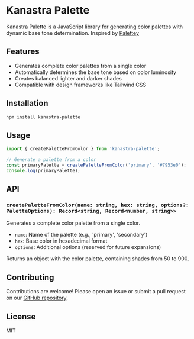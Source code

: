 # Kanastra Palette

Kanastra Palette is a JavaScript library for generating color palettes with dynamic base tone determination. Inspired by [Palettey](https://github.com/bartbergmans/Palettey)

## Features

- Generates complete color palettes from a single color
- Automatically determines the base tone based on color luminosity
- Creates balanced lighter and darker shades
- Compatible with design frameworks like Tailwind CSS

## Installation

```bash
npm install kanastra-palette
```

## Usage

```javascript
import { createPaletteFromColor } from 'kanastra-palette';

// Generate a palette from a color
const primaryPalette = createPaletteFromColor('primary', '#7953e0');
console.log(primaryPalette);
```

## API

### `createPaletteFromColor(name: string, hex: string, options?: PaletteOptions): Record<string, Record<number, string>>`

Generates a complete color palette from a single color.

- `name`: Name of the palette (e.g., 'primary', 'secondary')
- `hex`: Base color in hexadecimal format
- `options`: Additional options (reserved for future expansions)

Returns an object with the color palette, containing shades from 50 to 900.


## Contributing

Contributions are welcome! Please open an issue or submit a pull request on our [GitHub repository](https://github.com/thalysguimaraes/kanastra-palette).

## License

MIT
